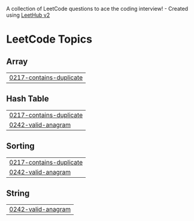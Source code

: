 A collection of LeetCode questions to ace the coding interview! - Created using [LeetHub v2](https://github.com/arunbhardwaj/LeetHub-2.0)
<!---LeetCode Topics Start-->
# LeetCode Topics
## Array
|  |
| ------- |
| [0217-contains-duplicate](https://github.com/W-Bjwa04/CodeInterviewJourney/tree/master/0217-contains-duplicate) |
## Hash Table
|  |
| ------- |
| [0217-contains-duplicate](https://github.com/W-Bjwa04/CodeInterviewJourney/tree/master/0217-contains-duplicate) |
| [0242-valid-anagram](https://github.com/W-Bjwa04/CodeInterviewJourney/tree/master/0242-valid-anagram) |
## Sorting
|  |
| ------- |
| [0217-contains-duplicate](https://github.com/W-Bjwa04/CodeInterviewJourney/tree/master/0217-contains-duplicate) |
| [0242-valid-anagram](https://github.com/W-Bjwa04/CodeInterviewJourney/tree/master/0242-valid-anagram) |
## String
|  |
| ------- |
| [0242-valid-anagram](https://github.com/W-Bjwa04/CodeInterviewJourney/tree/master/0242-valid-anagram) |
<!---LeetCode Topics End-->